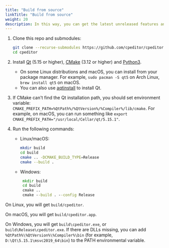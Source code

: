 ```yaml
---
title: "Build from source"
linkTitle: "Build from source"
weight: 20
description: In this way, you can get the latest unreleased features and get ready for contributing. It needs more steps, and is the only choice if your OS is not officially supported.
---
```


1.  Clone this repo and submodules:

    ```sh
    git clone --recurse-submodules https://github.com/cpeditor/cpeditor.git
    cd cpeditor
    ```

2.  Install [Qt](https://www.qt.io/download) (5.15 or higher), [CMake](https://cmake.org/download/) (3.12 or higher) and [Python3](https://www.python.org/downloads/).
    -   On some Linux distributions and macOS, you can install from your package manager. For example, `sudo pacman -S qt5` on Arch Linux, `brew install qt5` on macOS.
    -   You can also use [aqtinstall](https://github.com/miurahr/aqtinstall) to install Qt.

3.  If CMake can't find the Qt installation path, you should set environment variable: `CMAKE_PREFIX_PATH=%QtPath%/%QtVersion%/%Compiler%/lib/cmake`. For example, on macOS, you can run something like `export CMAKE_PREFIX_PATH="/usr/local/Cellar/qt/5.15.1"`.

4.  Run the following commands:

    -   Linux/macOS:

        ```sh
        mkdir build
        cd build
        cmake .. -DCMAKE_BUILD_TYPE=Release
        cmake --build .
        ```

    -   Windows:
        ```bat
         mkdir build
         cd build
         cmake ..
         cmake --build . --config Release
        ```

On Linux, you will get `build/cpeditor`.

On macOS, you will get `build/cpeditor.app`.

On Windows, you will get `build\cpeditor.exe`, or `build\Release\cpeditor.exe`. If there are DLLs missing, you can add `%QtPath%\%QtVersion%\%Compiler%\bin` (for example, `D:\Qt\5.15.1\msvc2019_64\bin`) to the PATH environmental variable.
